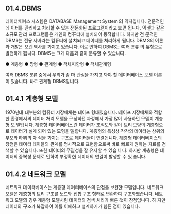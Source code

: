 ## 01.4.DBMS 
데이터베이스 시스템은 DATABASE Management System 의 약자입니다. 전문적인 데 이터를 관리하고 처리할 수 있는 전문화된 프로그램이라고 보면 됩니다. 
엑셀과 같은 소규모 관리 프로그램들은 개인의 컴퓨터에 설치되어 동작합니다. 하지만 전 문적인 DBMS는 전용 서버라는 컴퓨터에 설치되고 데이터를 처리하게 됩니다. 
DBMS의 이론과 개발은 오랜 역사를 가지고 있습니다. 이로 인하여 DBMS는 여러 분류 의 유형으로 발전하게 됩니다. DBMS는 크게 다음과 같이 분류할 수 있습니다. 

● 계층형 
● 망형 
● 관계형 
● 객체지향형 
● 객체관계형 

여러 DBMS 분류 중에서 우리가 좀 더 관심을 가지고 봐야 할 데이터베이스 모델 이론이 있습니다. 바로 관계형 DBMS입니다. 

## 01.4.1 계층형 모델 
1970년대 대부분의 컴퓨터 저장매체는 테이프 형태였습니다. 테이프 저장매체와 적합한 환경에서의 데이터 처리 모델을 구상하던 과정에서 가장 많이 사용하던 모델이 계층형 모 델입니다. 
계층형 데이터베이스란 데이터가 조직도와 같이 트리 모양의 계층형으로 데이터가 설계 
되어 있는 모형을 말합니다. 계층형의 특성상 각각의 데이터는 상위의 부모와 하위의 자 식을 가지는 구조로 데이터들이 연결됩니다. 
계층형 데이터베이스의 장점은 데이터 테이블의 관계를 명시적으로 표현함으로써 바로 빠르게 원하는 자료를 검색할 수 있습니다. 또한 데이터의 무결성을 잘 유지할 수 있습 니다. 
하지만 계층형은 데이터의 중복성 문제로 인하여 부정확한 데이터의 연결이 발생할 수 있 습니다. 

## 01.4.2 네트워크 모델 
네트워크 데이터베이스는 계층형 데이터베이스의 단점을 보완한 모델입니다. 네트워크 모델은 계층형의 트리 구조를 노드와 집합 구조 형태로 변환하여 구조화했습니다. 
네트워크 모델의 경우 계층형 모델처럼 데이터의 검색 처리가 빠른 것이 장점입니다. 하 지만 데이터의 구조가 복잡하여 이를 이해하고 설계하기가 힘든 점이 있습니다. 
